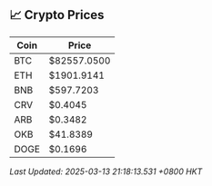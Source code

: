 ## 📈 Crypto Prices

| Coin | Price |
| ---- | ----- |
| BTC | $82557.0500 |
| ETH | $1901.9141 |
| BNB | $597.7203 |
| CRV | $0.4045 |
| ARB | $0.3482 |
| OKB | $41.8389 |
| DOGE | $0.1696 |

_Last Updated: 2025-03-13 21:18:13.531 +0800 HKT_